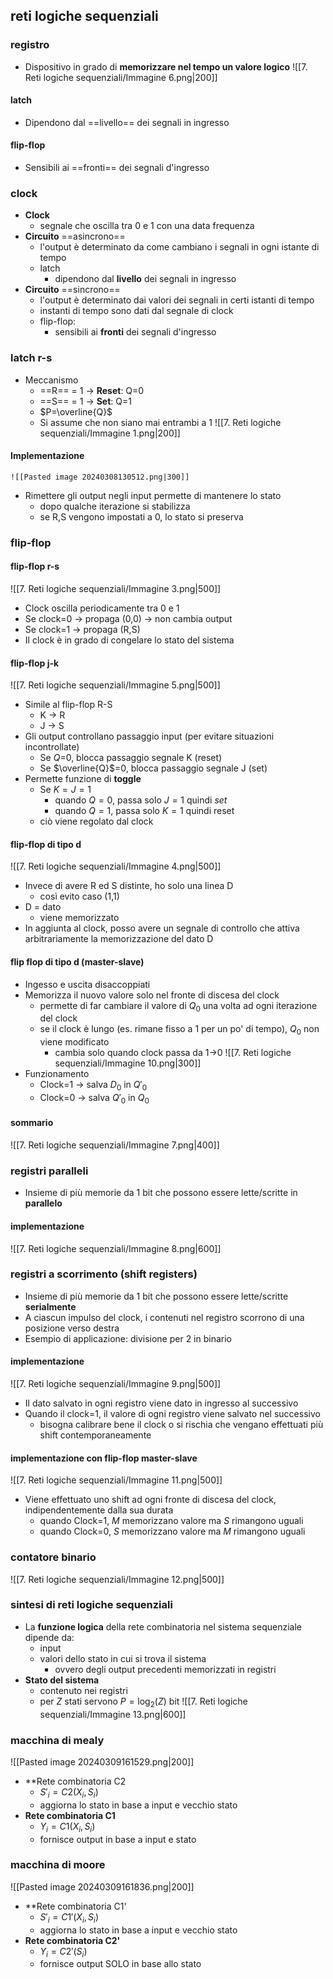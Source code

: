 ## reti logiche sequenziali

### registro
- Dispositivo in grado di **memorizzare nel tempo un valore logico**
![[7. Reti logiche sequenziali/Immagine 6.png|200]]
#### latch
- Dipendono dal ==livello== dei segnali in ingresso
#### flip-flop
- Sensibili ai ==fronti== dei segnali d'ingresso
### clock
- **Clock**
	- segnale che oscilla tra 0 e 1 con una data frequenza
- **Circuito** ==asincrono==
	- l'output è determinato da come cambiano i segnali in ogni istante di tempo
	- latch
		- dipendono dal **livello** dei segnali in ingresso
- **Circuito** ==sincrono==
	- l'output è determinato dai valori dei segnali in certi istanti di tempo
	- instanti di tempo sono dati dal segnale di clock
	- flip-flop: 
		- sensibili ai **fronti** dei segnali d'ingresso
### latch r-s
- Meccanismo
	- ==R== = 1 -> **Reset**: Q=0
	- ==S== = 1 -> **Set**: Q=1
	- $P=\overline{Q}$
	- Si assume che non siano mai entrambi a 1
![[7. Reti logiche sequenziali/Immagine 1.png|200]]
#### Implementazione
	![[Pasted image 20240308130512.png|300]]
- Rimettere gli output negli input permette di mantenere lo stato
	- dopo qualche iterazione si stabilizza
	- se R,S vengono impostati a 0, lo stato si preserva
### flip-flop
#### flip-flop r-s
![[7. Reti logiche sequenziali/Immagine 3.png|500]]
- Clock oscilla periodicamente tra 0 e 1
- Se clock=0 -> propaga (0,0) -> non cambia output
- Se clock=1 -> propaga (R,S)
- Il clock è in grado di congelare lo stato del sistema
#### flip-flop j-k
![[7. Reti logiche sequenziali/Immagine 5.png|500]]
- Simile al flip-flop R-S
	- K -> R
	- J -> S
- Gli output controllano passaggio input (per evitare situazioni incontrollate)
	- Se $Q$=0, blocca passaggio segnale K (reset) 
	- Se $\overline{Q}$=0, blocca passaggio segnale J (set)
- Permette funzione di **toggle**
	- Se $K=J=1$
		- quando $Q=0$, passa solo $J=1$ quindi $set$
		- quando $Q=1$, passa solo $K=1$ quindi reset
	- ciò viene regolato dal clock
#### flip-flop di tipo d
![[7. Reti logiche sequenziali/Immagine 4.png|500]]
- Invece di avere R ed S distinte, ho solo una linea D
	- così evito caso (1,1)
- D = dato
	- viene memorizzato
- In aggiunta al clock, posso avere un segnale di controllo che attiva arbitrariamente la memorizzazione del dato D
#### flip flop di tipo d (master-slave)
- Ingesso e uscita disaccoppiati
- Memorizza il nuovo valore solo nel fronte di discesa del clock
	- permette di far cambiare il valore di $Q_0$ una volta ad ogni iterazione del clock
	- se il clock è lungo (es. rimane fisso a 1 per un po' di tempo), $Q_0$ non viene modificato
		- cambia solo quando clock passa da 1->0
![[7. Reti logiche sequenziali/Immagine 10.png|300]]
- Funzionamento
	- Clock=1 -> salva $D_0$ in $Q'_{0}$
	- Clock=0 -> salva $Q'_{0}$ in $Q_0$
#### sommario
![[7. Reti logiche sequenziali/Immagine 7.png|400]]
### registri paralleli
- Insieme di più memorie da 1 bit che possono essere lette/scritte in **parallelo**
#### implementazione
![[7. Reti logiche sequenziali/Immagine 8.png|600]]
### registri a scorrimento (shift registers)
- Insieme di più memorie da 1 bit che possono essere lette/scritte **serialmente**
- A ciascun impulso del clock, i contenuti nel registro scorrono di una posizione verso destra
- Esempio di applicazione: divisione per 2 in binario
#### implementazione
![[7. Reti logiche sequenziali/Immagine 9.png|500]]
- Il dato salvato in ogni registro viene dato in ingresso al successivo
- Quando il clock=1, il valore di ogni registro viene salvato nel successivo
	- bisogna calibrare bene il clock o si rischia che vengano effettuati più shift contemporaneamente
#### implementazione con flip-flop master-slave
![[7. Reti logiche sequenziali/Immagine 11.png|500]]
- Viene effettuato uno shift ad ogni fronte di discesa del clock, indipendentemente dalla sua durata
	- quando Clock=1, $M$ memorizzano valore ma $S$ rimangono uguali
	- quando Clock=0, $S$ memorizzano valore ma $M$ rimangono uguali
### contatore binario
![[7. Reti logiche sequenziali/Immagine 12.png|500]]

### sintesi di reti logiche sequenziali
- La **funzione logica** della rete combinatoria nel sistema sequenziale dipende da:
	- input
	- valori dello stato in cui si trova il sistema
		- ovvero degli output precedenti memorizzati in registri
- **Stato del sistema**
	- contenuto nei registri
	- per $Z$ stati servono $P=\log_2(Z)$ bit
![[7. Reti logiche sequenziali/Immagine 13.png|600]]
### macchina di mealy
![[Pasted image 20240309161529.png|200]]
- **Rete combinatoria C2
	- $S'_i=C2(X_{i},S_{i})$
	- aggiorna lo stato in base a input e vecchio stato
- **Rete combinatoria C1**
	- $Y_i=C1(X_{i}, S_i)$
	- fornisce output in base a input e stato
### macchina di moore
![[Pasted image 20240309161836.png|200]]
- **Rete combinatoria C1'
	- $S'_i=C1'(X_{i},S_{i})$
	- aggiorna lo stato in base a input e vecchio stato
- **Rete combinatoria C2'**
	- $Y_i=C2'(S_i)$
	- fornisce output SOLO in base allo stato
